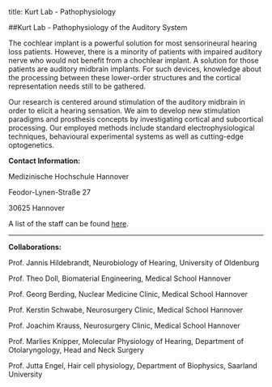 title: Kurt Lab - Pathophysiology

##Kurt Lab - Pathophysiology of the Auditory System

The cochlear implant is a powerful solution for most sensorineural hearing loss patients. However, there is a minority of patients with impaired auditory nerve who would not benefit from a chochlear implant. A solution for those patients are auditory midbrain implants. For such devices, knowledge about the processing between these lower-order structures and the cortical representation needs still to be gathered. 

Our research is centered around stimulation of the auditory midbrain in order to elicit a hearing sensation.
We aim to develop new stimulation paradigms and prosthesis concepts by investigating cortical and subcortical processing.
Our employed methods include standard electrophysiological techniques, behavioural experimental systems as well as cutting-edge optogenetics.

**Contact Information:**

Medizinische Hochschule Hannover

Feodor-Lynen-Straße 27

30625 Hannover

A list of the staff can be found [here](/kurt/staff).

----------------------------------------------------

**Collaborations:**

Prof. Jannis Hildebrandt, Neurobiology of Hearing, University of Oldenburg

Prof. Theo Doll, Biomaterial Engineering, Medical School Hannover

Prof. Georg Berding, Nuclear Medicine Clinic, Medical School Hannover

Prof. Kerstin Schwabe, Neurosurgery Clinic, Medical School Hannover

Prof. Joachim Krauss, Neurosurgery Clinic, Medical School Hannover

Prof. Marlies Knipper, Molecular Physiology of Hearing, Department of Otolaryngology, Head and Neck Surgery

Prof. Jutta Engel, Hair cell physiology, Department of Biophysics, Saarland University
